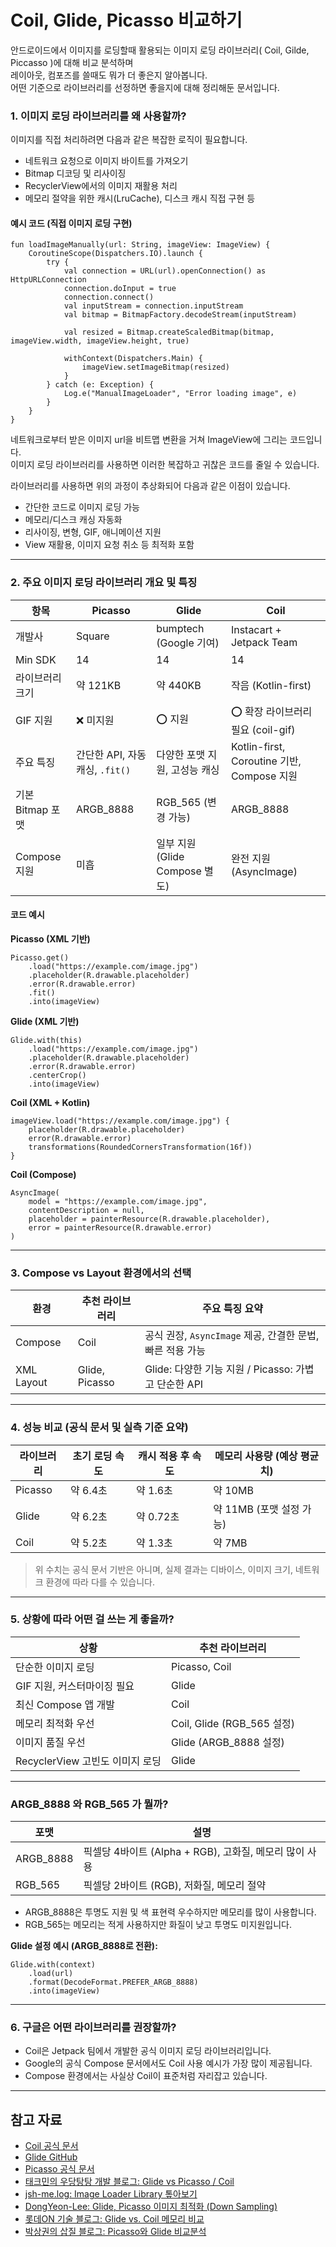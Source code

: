 # Coil, Glide, Picasso 비교하기
안드로이드에서 이미지를 로딩할때 활용되는 이미지 로딩 라이브러리( Coil, Gilde, Piccasso )에 대해 비교 분석하며  
레이아웃, 컴포즈를 쓸때도 뭐가 더 좋은지 알아봅니다.  
어떤 기준으로 라이브러리를 선정하면 좋을지에 대해 정리해둔 문서입니다.  

### 1. 이미지 로딩 라이브러리를 왜 사용할까?

이미지를 직접 처리하려면 다음과 같은 복잡한 로직이 필요합니다.  
-   네트워크 요청으로 이미지 바이트를 가져오기
-   Bitmap 디코딩 및 리사이징
-   RecyclerView에서의 이미지 재활용 처리
-   메모리 절약을 위한 캐시(LruCache), 디스크 캐시 직접 구현 등

#### 예시 코드 (직접 이미지 로딩 구현)

```
fun loadImageManually(url: String, imageView: ImageView) {
    CoroutineScope(Dispatchers.IO).launch {
        try {
            val connection = URL(url).openConnection() as HttpURLConnection
            connection.doInput = true
            connection.connect()
            val inputStream = connection.inputStream
            val bitmap = BitmapFactory.decodeStream(inputStream)

            val resized = Bitmap.createScaledBitmap(bitmap, imageView.width, imageView.height, true)

            withContext(Dispatchers.Main) {
                imageView.setImageBitmap(resized)
            }
        } catch (e: Exception) {
            Log.e("ManualImageLoader", "Error loading image", e)
        }
    }
}
```

네트워크로부터 받은 이미지 url을 비트맵 변환을 거쳐 ImageView에 그리는 코드입니다.  
이미지 로딩 라이브러리를 사용하면 이러한 복잡하고 귀찮은 코드를 줄일 수 있습니다.  

라이브러리를 사용하면 위의 과정이 추상화되어 다음과 같은 이점이 있습니다.    
-   간단한 코드로 이미지 로딩 가능
-   메모리/디스크 캐싱 자동화
-   리사이징, 변형, GIF, 애니메이션 지원
-   View 재활용, 이미지 요청 취소 등 최적화 포함

---

### 2. 주요 이미지 로딩 라이브러리 개요 및 특징

| 항목 | Picasso | Glide | Coil |
| --- | --- | --- | --- |
| 개발사 | Square | bumptech (Google 기여) | Instacart + Jetpack Team |
| Min SDK | 14 | 14 | 14 |
| 라이브러리 크기 | 약 121KB | 약 440KB | 작음 (Kotlin-first) |
| GIF 지원 | ❌ 미지원 | ⭕ 지원 | ⭕ 확장 라이브러리 필요 (coil-gif)|
| 주요 특징 | 간단한 API, 자동 캐싱, `.fit()` | 다양한 포맷 지원, 고성능 캐싱 | Kotlin-first, Coroutine 기반, Compose 지원 |
| 기본 Bitmap 포맷 | ARGB\_8888 | RGB\_565 (변경 가능) | ARGB\_8888 |
| Compose 지원 | 미흡 | 일부 지원 (Glide Compose 별도) | 완전 지원 (AsyncImage) |

#### 코드 예시

**Picasso (XML 기반)**

```
Picasso.get()
    .load("https://example.com/image.jpg")
    .placeholder(R.drawable.placeholder)
    .error(R.drawable.error)
    .fit()
    .into(imageView)
```

**Glide (XML 기반)**

```
Glide.with(this)
    .load("https://example.com/image.jpg")
    .placeholder(R.drawable.placeholder)
    .error(R.drawable.error)
    .centerCrop()
    .into(imageView)
```

**Coil (XML + Kotlin)**

```
imageView.load("https://example.com/image.jpg") {
    placeholder(R.drawable.placeholder)
    error(R.drawable.error)
    transformations(RoundedCornersTransformation(16f))
}
```

**Coil (Compose)**

```
AsyncImage(
    model = "https://example.com/image.jpg",
    contentDescription = null,
    placeholder = painterResource(R.drawable.placeholder),
    error = painterResource(R.drawable.error)
)
```

---

### 3. Compose vs Layout 환경에서의 선택

| 환경 | 추천 라이브러리 | 주요 특징 요약 |
| --- | --- | --- |
| Compose | Coil | 공식 권장, `AsyncImage` 제공, 간결한 문법, 빠른 적용 가능 |
| XML Layout | Glide, Picasso | Glide: 다양한 기능 지원 / Picasso: 가볍고 단순한 API |

---

### 4. 성능 비교 (공식 문서 및 실측 기준 요약)

| 라이브러리 | 초기 로딩 속도 | 캐시 적용 후 속도 | 메모리 사용량 (예상 평균치) |
| --- | --- | --- | --- |
| Picasso | 약 6.4초 | 약 1.6초 | 약 10MB |
| Glide | 약 6.2초 | 약 0.72초 | 약 11MB (포맷 설정 가능) |
| Coil | 약 5.2초 | 약 1.3초 | 약 7MB |

> 위 수치는 공식 문서 기반은 아니며, 실제 결과는 디바이스, 이미지 크기, 네트워크 환경에 따라 다를 수 있습니다.

---

### 5. 상황에 따라 어떤 걸 쓰는 게 좋을까?

| 상황 | 추천 라이브러리 |
| --- | --- |
| 단순한 이미지 로딩 | Picasso, Coil |
| GIF 지원, 커스터마이징 필요 | Glide |
| 최신 Compose 앱 개발 | Coil |
| 메모리 최적화 우선 | Coil, Glide (RGB\_565 설정) |
| 이미지 품질 우선 | Glide (ARGB\_8888 설정) |
| RecyclerView 고빈도 이미지 로딩 | Glide |

---

### ARGB\_8888 와 RGB\_565 가 뭘까?

| 포맷 | 설명 |
| --- | --- |
| ARGB\_8888 | 픽셀당 4바이트 (Alpha + RGB), 고화질, 메모리 많이 사용 |
| RGB\_565 | 픽셀당 2바이트 (RGB), 저화질, 메모리 절약 |

-   ARGB\_8888은 투명도 지원 및 색 표현력 우수하지만 메모리를 많이 사용합니다.
-   RGB\_565는 메모리는 적게 사용하지만 화질이 낮고 투명도 미지원입니다.

**Glide 설정 예시 (ARGB\_8888로 전환):**

```
Glide.with(context)
    .load(url)
    .format(DecodeFormat.PREFER_ARGB_8888)
    .into(imageView)
```

---

### 6. 구글은 어떤 라이브러리를 권장할까?

-   Coil은 Jetpack 팀에서 개발한 공식 이미지 로딩 라이브러리입니다.
-   Google의 공식 Compose 문서에서도 Coil 사용 예시가 가장 많이 제공됩니다.
-   Compose 환경에서는 사실상 Coil이 표준처럼 자리잡고 있습니다.

---

## 참고 자료

-   [Coil 공식 문서](https://coil-kt.github.io/coil)
-   [Glide GitHub](https://github.com/bumptech/glide)
-   [Picasso 공식 문서](https://square.github.io/picasso)
-   [태크민의 우당탕탕 개발 블로그: Glide vs Picasso / Coil](https://jtm0609.tistory.com/259)
-   [jsh-me.log: Image Loader Library 톺아보기](https://velog.io/@jshme/Android-Image-Loader-Library)
-   [DongYeon-Lee: Glide, Picasso 이미지 최적화 (Down Sampling)](https://easternkite.medium.com/android-glide-picasso-%EC%99%80-%EA%B0%99%EC%9D%80-%EB%9D%BC%EC%9D%B4%EB%B8%8C%EB%9F%AC%EB%A6%AC%EB%8A%94-%EC%96%B4%EB%96%BB%EA%B2%8C-%EC%9D%B4%EB%AF%B8%EC%A7%80-%EB%A1%9C%EB%93%9C%EB%A5%BC-%EC%B5%9C%EC%A0%81%ED%99%94%ED%95%A0%EA%B9%8C-1%ED%8E%B8-down-sampling-4d7c7797c018)
-   [롯데ON 기술 블로그: Glide vs. Coil 메모리 비교](https://techblog.lotteon.com/glide-vs-coil-%EB%A9%94%EB%AA%A8%EB%A6%AC-%EC%82%AC%EC%9A%A9%EB%9F%89-%EB%B9%84%EA%B5%90-cb93cffb9fc0)
-   [박상권의 삽질 블로그: Picasso와 Glide 비교분석](https://gun0912.tistory.com/19)
